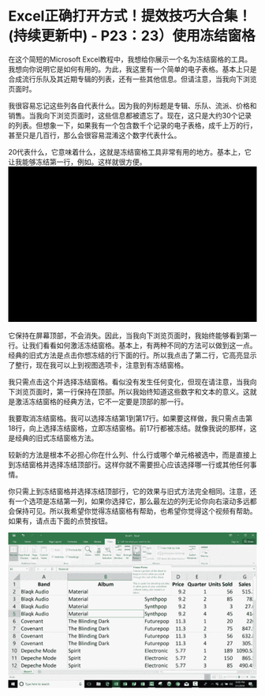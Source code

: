 # Excel正确打开方式！提效技巧大合集！(持续更新中) - P23：23）使用冻结窗格 

在这个简短的Microsoft Excel教程中，我想给你展示一个名为冻结窗格的工具。我想向你说明它是如何有用的。为此，我这里有一个简单的电子表格。基本上只是合成流行乐队及其近期专辑的列表，还有一些其他信息。但请注意，当我向下浏览页面时。

我很容易忘记这些列各自代表什么。因为我的列标题是专辑、乐队、流派、价格和销售。当我向下浏览页面时，这些信息都被遗忘了。现在，这只是大约30个记录的列表。但想象一下，如果我有一个包含数千个记录的电子表格，成千上万的行，甚至只是几百行，那么会很容易混淆这个数字代表什么。

20代表什么，它意味着什么，这就是冻结窗格工具非常有用的地方。基本上，它让我能够冻结第一行，例如。这样就很方便。![](img/87107e87b7b80ae6ddb25cdf5bd1cae1_1.png)

它保持在屏幕顶部，不会消失。因此，当我向下浏览页面时，我始终能够看到第一行。让我们看看如何激活冻结窗格。基本上，有两种不同的方法可以做到这一点。经典的旧式方法是点击你想冻结的行下面的行。所以我点击了第二行，它高亮显示了整行，现在我可以上到视图选项卡，注意到有冻结窗格。

我只需点击这个并选择冻结窗格。看似没有发生任何变化，但现在请注意，当我向下浏览页面时，第一行保持在顶部。所以我始终知道这些数字和文本的意义。这就是激活冻结窗格的经典方法，它不一定要是顶部的那一行。

我要取消冻结窗格。我可以选择冻结第1到第17行。如果要这样做，我只需点击第18行，向上选择冻结窗格，立即冻结窗格。前17行都被冻结。就像我说的那样，这是经典的旧式冻结窗格方法。

较新的方法是根本不必担心你在什么列、什么行或哪个单元格被选中，而是直接上到冻结窗格并选择冻结顶部行。这样你就不需要担心应该选择哪一行或其他任何事情。

你只需上到冻结窗格并选择冻结顶部行，它的效果与旧式方法完全相同。注意，还有一个选项是冻结第一列，如果你选择它，那么最左边的列无论你向右滚动多远都会保持可见。所以我希望你觉得冻结窗格有帮助，也希望你觉得这个视频有帮助。如果有，请点击下面的点赞按钮。

![](img/87107e87b7b80ae6ddb25cdf5bd1cae1_3.png)
